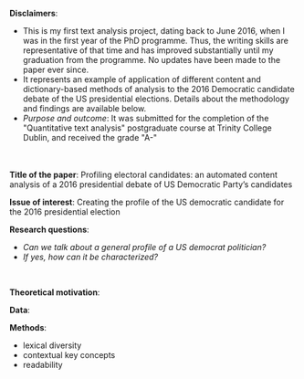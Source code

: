<b>Disclaimers</b>:
* This is my first text analysis project, dating back to June 2016, when I was in the first year of the PhD programme. Thus, the writing skills are representative of that time and has improved substantially until my graduation from the programme. No updates have been made to the paper ever since.
* It represents an example of application of different content and dictionary-based methods of analysis to the 2016 Democratic candidate debate of the US presidential elections. Details about the methodology and findings are available below. 
* <i>Purpose and outcome</i>: It was submitted for the completion of the "Quantitative text analysis" postgraduate course at Trinity College Dublin, and received the grade "A-"
<br>
<br>
<b>Title of the paper</b>: Profiling electoral candidates: an automated content analysis of a 2016 presidential debate of US Democratic Party’s candidates
<br>

<b>Issue of interest</b>: Creating the profile of the US democratic candidate for the 2016 presidential election
<br>

<b>Research questions</b>:
* <i>Can we talk about a general profile of a US democrat politician?</i>
* <i>If yes, how can it be characterized?</i>
<br>

<b>Theoretical motivation</b>:
<br>

<b>Data</b>: 
<br>

<b>Methods</b>:
* lexical diversity 
* contextual key concepts
* readability
<br>


